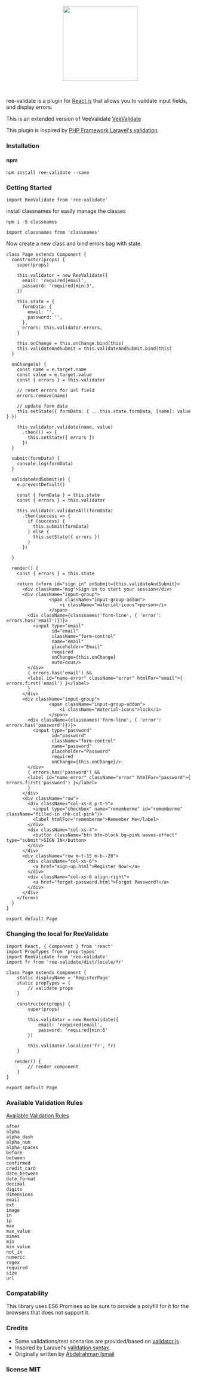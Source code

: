 <p align="center">
  <a href="https://github.com/moeen-basra/ree-validate.git" target="_blank">
    <img width="200" src="http://www.unixstickers.com/image/data/stickers/react/badge/React-JS.sh.png">
  </a>
</p>

<br>

ree-validate is a plugin for [React.js](https://facebook.github.io/react/) that allows you to validate input fields, and display errors.

This is an extended version of VeeValidate [VeeValidate](http://vee-validate.logaretm.com/)

This plugin is inspired by [PHP Framework Laravel's validation](https://laravel.com/).

### Installation

#### npm

```
npm install ree-validate --save
```

### Getting Started
```
import ReeValidate from 'ree-validate'
```

install classnames for easily manage the classes
```
npm i -S classnames

import classnames from 'classnames'

```

Now create a new class and bind errors bag with state.

```
class Page extends Component {
  constructor(props) {
    super(props)
    
    this.validator = new ReeValidate({
      email: 'required|email',
      password: 'required|min:3',
    })
    
    this.state = {
      formData: {
        email: '',
        password: '',
      },
      errors: this.validator.errors,
    }
    
    this.onChange = this.onChange.bind(this)
    this.validateAndSubmit = this.validateAndSubmit.bind(this)
  }
  
  onChange(e) {
    const name = e.target.name
    const value = e.target.value
    const { errors } = this.validator
    
    // reset errors for url field
    errors.remove(name)
    
    // update form data
    this.setState({ formData: { ...this.state.formData, [name]: value } })
    
    this.validator.validate(name, value)
      .then(() => {
        this.setState({ errors })
      })
  }
  
  submit(formData) {
    console.log(formData)
  }
  
  validateAndSubmit(e) {
    e.preventDefault()
    
    const { formData } = this.state
    const { errors } = this.validator

    this.validator.validateAll(formData)
      .then(success => {
        if (success) {
          this.submit(formData)
        } else {
          this.setState({ errors })
        }
      })
    
  }
  
  render() {
    const { errors } = this.state
    
    return (<form id="sign_in" onSubmit={this.validateAndSubmit}>
      <div className="msg">Sign in to start your session</div>
      <div className="input-group">
                <span className="input-group-addon">
                    <i className="material-icons">person</i>
                </span>
        <div className={classnames('form-line', { 'error':  errors.has('email')})}>
          <input type="email"
                 id="email"
                 className="form-control"
                 name="email"
                 placeholder="Email"
                 required
                 onChange={this.onChange}
                 autoFocus/>
        </div>
        { errors.has('email') &&
        <label id="name-error" className="error" htmlFor="email">{ errors.first('email') }</label>
        }
      </div>
      <div className="input-group">
                <span className="input-group-addon">
                    <i className="material-icons">lock</i>
                </span>
        <div className={classnames('form-line', { 'error':  errors.has('password')})}>
          <input type="password"
                 id="password"
                 className="form-control"
                 name="password"
                 placeholder="Password"
                 required
                 onChange={this.onChange}/>
        </div>
        { errors.has('password') &&
        <label id="name-error" className="error" htmlFor="password">{ errors.first('password') }</label>
        }
      </div>
      <div className="row">
        <div className="col-xs-8 p-t-5">
          <input type="checkbox" name="rememberme" id="rememberme" className="filled-in chk-col-pink"/>
          <label htmlFor="rememberme">Remember Me</label>
        </div>
        <div className="col-xs-4">
          <button className="btn btn-block bg-pink waves-effect" type="submit">SIGN IN</button>
        </div>
      </div>
      <div className="row m-t-15 m-b--20">
        <div className="col-xs-6">
          <a href="sign-up.html">Register Now!</a>
        </div>
        <div className="col-xs-6 align-right">
          <a href="forgot-password.html">Forgot Password?</a>
        </div>
      </div>
    </form>)
  }
}

export default Page

```

### Changing the local for ReeValidate

```
import React, { Component } from 'react'
import PropTypes from 'prop-types'
import ReeValidate from 'ree-validate'
import fr from 'ree-validate/dist/locale/fr'
```

```
class Page extends Component {
    static displayName = 'RegisterPage'
    static propTypes = {
        // validate props
    }

    constructor(props) {
        super(props)

        this.validator = new ReeValidate({
            email: 'required|email',
            password: 'required|min:6'
        })

        this.validator.localize('fr', fr)
    }

   render() {
        // render component
    }
}

export default Page
```

### Available Validation Rules

[Available Validation Rules](http://vee-validate.logaretm.com/index.html#available-rules)

    after
    alpha
    alpha_dash
    alpha_num
    alpha_spaces
    before
    between
    confirmed
    credit_card
    date_between
    date_format
    decimal
    digits
    dimensions
    email
    ext
    image
    in
    ip
    max
    max_value
    mimes
    min
    min_value
    not_in
    numeric
    regex
    required
    size
    url

### Compatability

This library uses ES6 Promises so be sure to provide a polyfill for it for the browsers that does not support it.

### Credits
- Some validations/test scenarios are provided/based on [validator.js](https://github.com/chriso/validator.js).
- Inspired by Laravel's [validation syntax](https://laravel.com/docs/5.4/validation).
- Originally written by [Abdelrahman Ismail](https://github.com/Abdelrahman3D)

### license MIT
